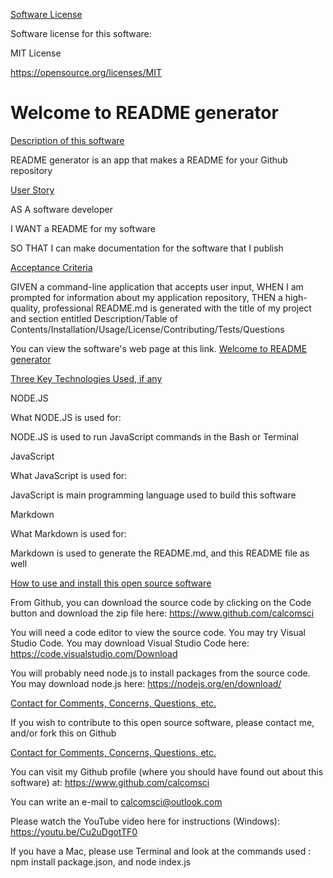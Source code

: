 [Software License](software-license)

Software license for this software:

MIT License

https://opensource.org/licenses/MIT

# Welcome to README generator



  
[Description of this software](description)

README generator is an app that makes a README for your Github repository


[User Story](user-story) 

AS A software developer

I WANT a README for my software

SO THAT I can make documentation for the software that I publish


[Acceptance Criteria](acceptance-criteria)

GIVEN a command-line application that accepts user input, WHEN I am prompted for information about my application repository, THEN a high-quality, professional README.md is generated with the title of my project and section entitled Description/Table of Contents/Installation/Usage/License/Contributing/Tests/Questions


You can view the software's web page at this link. [Welcome to README generator](https://calcomsci.github.io/README-generator/)

[Three Key Technologies Used, if any](key-technologies-used)

NODE.JS 

What NODE.JS  is used for:

NODE.JS is used to run JavaScript commands in the Bash or Terminal

JavaScript

What JavaScript is used for:

JavaScript is main programming language used to build this software

Markdown

What Markdown is used for:

Markdown is used to generate the README.md, and this README file as well

[How to use and install this open source software](how-to-install)

From Github, you can download the source code by clicking on the Code button and download the zip file here: https://www.github.com/calcomsci

You will need a code editor to view the source code. You may try Visual Studio Code. You may download Visual Studio Code here: https://code.visualstudio.com/Download

You will probably need node.js to install packages from the source code. You may download node.js here: https://nodejs.org/en/download/

[Contact for Comments, Concerns, Questions, etc.](contact)

If you wish to contribute to this open source software, please contact me, and/or fork this on Github

[Contact for Comments, Concerns, Questions, etc.](contact)

You can visit my Github profile (where you should have found out about this software) at: https://www.github.com/calcomsci

You can write an e-mail to calcomsci@outlook.com 

Please watch the YouTube video here for instructions (Windows):  https://youtu.be/Cu2uDgotTF0

If you have a Mac, please use Terminal and look at the commands used : npm install package.json, and node index.js


